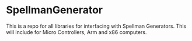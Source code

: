 # SpellmanGenerator
This is a repo for all libraries for interfacing with Spellman Generators. This will include for Micro Controllers, Arm and x86 computers.
